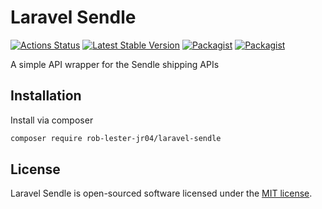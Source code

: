 # Laravel Sendle

[![Actions Status](https://github.com/roblesterjr04/Laravel-Sendle/workflows/Unit%20Testing/badge.svg)](https://github.com/roblesterjr04/Laravel-Sendle/actions)
[![Latest Stable Version](https://img.shields.io/packagist/v/rob-lester-jr04/laravel-sendle.svg)](https://packagist.org/packages/rob-lester-jr04/laravel-sendle)
[![Packagist](https://img.shields.io/packagist/dm/rob-lester-jr04/laravel-sendle.svg)](https://packagist.org/packages/rob-lester-jr04/laravel-sendle)
[![Packagist](https://img.shields.io/packagist/l/rob-lester-jr04/laravel-sendle.svg)](https://packagist.org/packages/rob-lester-jr04/laravel-sendle)

A simple API wrapper for the Sendle shipping APIs

## Installation

Install via composer

```bash
composer require rob-lester-jr04/laravel-sendle
```

## License

Laravel Sendle is open-sourced software licensed under the [MIT license](LICENSE.md).
